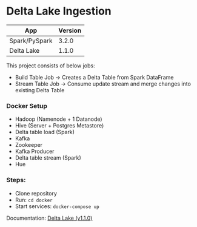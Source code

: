 # Delta Lake Ingestion

| App| Version |
| --- | --- |
| Spark/PySpark | 3.2.0 |
| Delta Lake | 1.1.0 |

This project consists of below jobs:

- Build Table Job -> Creates a Delta Table from Spark DataFrame
- Stream Table Job -> Consume update stream and merge changes into existing Delta Table

### Docker Setup
- Hadoop (Namenode + 1 Datanode)
- Hive (Server + Postgres Metastore)
- Delta table load (Spark)
- Kafka
- Zookeeper
- Kafka Producer
- Delta table stream (Spark)
- Hue

### Steps:
- Clone repository
- Run: `cd docker`
- Start services: `docker-compose up`

Documentation: <a href='https://docs.delta.io/1.1.0/delta-intro.html'>Delta Lake (v1.1.0)</a>